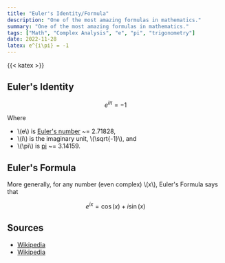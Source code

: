 ```yaml
---
title: "Euler's Identity/Formula"
description: "One of the most amazing formulas in mathematics."
summary: "One of the most amazing formulas in mathematics."
tags: ["Math", "Complex Analysis", "e", "pi", "trigonometry"]
date: 2022-11-28
latex: e^{i\pi} = -1
---
```

{{< katex >}}

## Euler's Identity
$$e^{i\pi} = -1$$

Where
* \\(e\\) is [Euler's number](https://en.wikipedia.org/wiki/E_(mathematical_constant)) ~= 2.71828,
* \\(i\\) is the imaginary unit, \\(\sqrt{-1}\\), and
* \\(\pi\\) is [pi](https://en.wikipedia.org/wiki/Pi) ~= 3.14159.

## Euler's Formula
More generally, for any number (even complex) \\(x\\), Euler's Formula says that

$$e^{ix} = \cos(x) + i\sin(x)$$



## Sources
- [Wikipedia](https://en.wikipedia.org/wiki/Euler%27s_identity)
- [Wikipedia](https://en.wikipedia.org/wiki/Euler%27s_formula)

